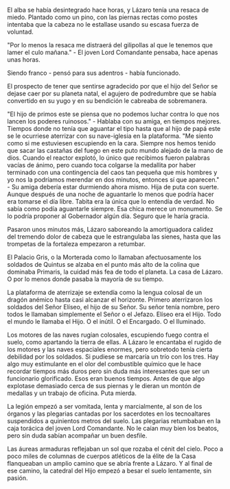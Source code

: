 El alba se había desintegrado hace horas, y Lázaro tenía una resaca de miedo. Plantado como un pino, con las piernas rectas como postes intentaba que la cabeza no le estallase usando su escasa fuerza de voluntad.

"Por lo menos la resaca me distraerá del gilipollas al que le tenemos que lamer el culo mañana." - El joven Lord Comandante pensaba, hace apenas unas horas.

Siendo franco - pensó para sus adentros - había funcionado.

El prospecto de tener que sentirse agradecido por que el hijo del Señor se dejase caer por su planeta natal, el agujero de podredumbre que se había convertido en su yugo y en su bendición le cabreaba de sobremanera.

"El hijo de primos este se piensa que no podemos luchar contra lo que nos lancen los poderes ruinosos." - Hablaba con su amiga, en tiempos mejores. Tiempos donde no tenía que aguantar el tipo hasta que al hijo de papá este se le ocurriese aterrizar con su nave-iglesia en la plataforma. "Me siento como si me estuviesen escupiendo en la cara. Siempre nos hemos tenido que sacar las castañas del fuego en este puto mundo alejado de la mano de dios. Cuando el reactor explotó, lo único que recibimos fueron palabras vacías de ánimo, pero cuando toca colgarse la medallita por haber terminado con una contingencia del caos tan pequeña que mis hombres y yo nos la podríamos merendar en dos minutos, entonces sí que aparecen." - Su amiga debería estar durmiendo ahora mismo. Hija de puta con suerte. Aunque después de una noche de aguantarle lo menos que podría hacer era tomarse el día libre. Tabita era la única que lo entendía de verdad. No sabía como podía aguantarle siempre. Esa chica merece un monumento. Se lo podría proponer al Gobernador algún día. Seguro que le haría gracia.

<!-- Mention that he does not want to take ibuprofen because he likes a bit of pain -->

Pasaron unos minutos más, Lázaro saboreando la amortiguadora calidez del tremendo dolor de cabeza que le estrangulaba las sienes, hasta que las trompetas de la fortaleza empezaron a retumbar.

El Palacio Gris, o la Morterada como lo llamaban afectuosamente los soldados de Quintus se alzaba en el punto más alto de la colina que dominaba Primaris, la cuidad más fea de todo el planeta. La casa de Lázaro. O por lo menos donde pasaba la mayoría de su tiempo.

La plataforma de aterrizaje se extendía como la lengua colosal de un dragón anémico hasta casi alcanzar el horizonte. Primero aterrizaron los soldados del Señor Elíseo, el hijo de su Señor. Su señor tenía nombre, pero todos le llamaban simplemente el Señor o el Jefazo. Elíseo era el Hijo. Todo el mundo le llamaba el Hijo. O el inútil. O el Encargado. O el Iluminado. 

<!-- dunno if i keep this -->

Los motores de las naves rugían colosales, escupiendo fuego contra el suelo, como apartando la tierra de ellas. A Lázaro le encantaba el rugido de los motores y las naves espaciales enormes, pero sobretodo tenía cierta debilidad por los soldados. Si pudiese se marcaría un trío con los tres. Hay algo muy estimulante en el olor del combustible químico que le hace recordar tiempos más duros pero sin duda más interesantes que ser un funcionario glorificado. Esos eran buenos tiempos. Antes de que algo explotase demasiado cerca de sus piernas y le dieran un montón de medallas y un trabajo de oficina. Puta mierda.

<!-- Lázaro se unió al ejército porque no encajaba en este mundo.  -->

La legión empezó a ser vomitada, lenta y marcialmente, al son de los órganos y las plegarias cantadas por los sacerdotes en los tecnoaltares suspendidos a quinientos metros del suelo. Las plegarias retumbaban en la caja torácica del joven Lord Comandante. No le caían muy bien los beatos, pero sin duda sabían acompañar un buen desfile.

Las áureas armaduras reflejaban un sol que rozaba el cénit del cielo. Poco a poco miles de columnas de cuerpos atléticos de la élite de la Casa flanqueaban un amplio camino que se abría frente a Lázaro. Y al final de ese camino, la catedral del Hijo empezó a besar el suelo lentamente, sin pasión.

